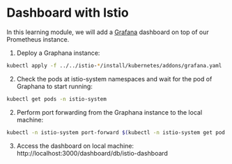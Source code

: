 # Dashboard with Istio
In this learning module, we will add a [Grafana](https://grafana.com) dashboard on top of our Prometheus instance.

1. Deploy a Graphana instance:
  ```bash
  kubectl apply -f ../../istio-*/install/kubernetes/addons/grafana.yaml
  ```
2. Check the pods at istio-system namespaces and wait for the pod of Graphana to start running:
  ```bash
  kubectl get pods -n istio-system
  ```
2. Perform port forwarding from the Graphana instance to the local machine:
  ```bash
  kubectl -n istio-system port-forward $(kubectl -n istio-system get pod -l app=grafana -o jsonpath='{.items[0].metadata.name}') 3000:3000 &
  ```

3. Access the dashboard on local machine:  http://localhost:3000/dashboard/db/istio-dashboard
